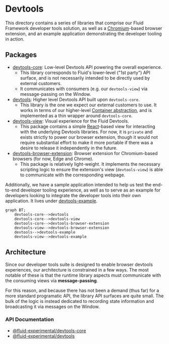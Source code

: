 # Devtools

This directory contains a series of libraries that comprise our Fluid Framework developer tools solution, as well as a [Chromium](https://www.chromium.org/Home/)-based browser extension, and an example application demonstrating the developer tooling in action.

## Packages

-   [devtools-core](devtools-core/README.md): Low-level Devtools API powering the overall experience.
    -   This library corresponds to Fluid's lower-level ("1st party") API surface, and is not necessarily intended to be directly used by external customers.
    -   It communicates with consumers (e.g. our `devtools-view`) via message-passing on the Window.
-   [devtools](devtools/README.md): Higher level Devtools API built upon `devtools-core`.
    -   This library is the one we expect our external customers to use.
        It works in terms of our higher-level [Container abstraction](https://fluidframework.com/docs/build/containers/), and is implemented as a thin wrapper around `devtools-core`.
-   [devtools-view](devtools-view/README.md): Visual experience for the Fluid Devtools.
    -   This package contains a simple [React](https://react.dev/)-based view for interacting with the underlying Devtools libraries.
        For now, it is `private` and exists strictly to power our browser extension, though it would not require substantial effort to make it more portable if there was a desire to release it independently in the future.
-   [devtools-browser-extension](devtools-browser-extension/README.md): Browser extension for Chromium-based browsers (for now, Edge and Chrome).
    -   This package is relatively light-weight.
        It implements the necessary scripting logic to ensure the extension's view (`devtools-view`) is able to communicate with the corresponding webpage.

Additionally, we have a sample application intended to help us test the end-to-end developer tooling experience, as well as to serve as an example for developers looking to integrate the developer tools into their own application.
It lives under [devtools-example](devtools-example/README.md).

```mermaid
graph BT;
    devtools-core-->devtools
    devtools-core-->devtools-view
    devtools-core-->devtools-browser-extension
    devtools-view-->devtools-browser-extension
    devtools-->devtools-example
    devtools-view-->devtools-example
```

## Architecture

Since our developer tools suite is designed to enable browser devtools experiences, our architecture is constrained in a few ways.
The most notable of these is that the runtime library aspects must communicate with the consuming views via **message-passing**.

For this reason, and because there has not been a demand (thus far) for a more standard programatic API, the library API surfaces are quite small.
The bulk of the logic is instead dedicated to recording state information and broadcasting it via messages on the Window.

### API Documentation

-   [@fluid-experimental/devtools-core](https://fluidframework.com/docs/apis/devtools-core)
-   [@fluid-experimental/devtools](https://fluidframework.com/docs/apis/devtools)
